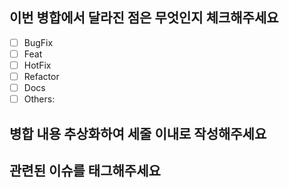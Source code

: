 ## 이번 병합에서 달라진 점은 무엇인지 체크해주세요

<!-- Please check the one that applies to this PR using "x". -->

- [ ] BugFix
- [ ] Feat
- [ ] HotFix
- [ ] Refactor
- [ ] Docs
- [ ] Others:

## 병합 내용 추상화하여 세줄 이내로 작성해주세요

## 관련된 이슈를 태그해주세요

<!-- Please describe the current behavior that you are modifying, or link to a relevant issue. -->